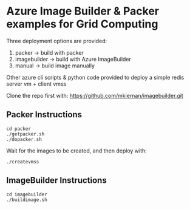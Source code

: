 # Azure Image Builder & Packer examples for Grid Computing

Three deployment options are provided: 

1. packer -> build with packer
2. imagebuilder -> build with Azure ImageBuilder
3. manual -> build image manually

Other azure cli scripts & python code provided to deploy a simple redis server vm + client vmss

Clone the repo first with: https://github.com/mkiernan/imagebuilder.git

## Packer Instructions

```
cd packer
./getpacker.sh
./dopacker.sh
```
Wait for the images to be created, and then deploy with:
```
./createvmss
```

## ImageBuilder Instructions

```
cd imagebuilder
./buildimage.sh
```
